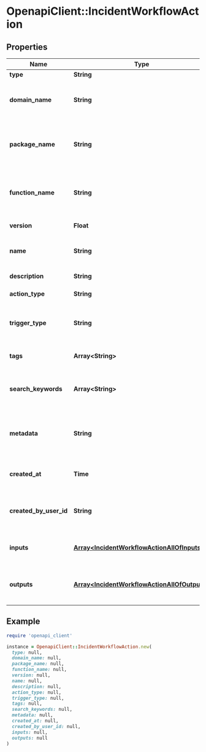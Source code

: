 # OpenapiClient::IncidentWorkflowAction

## Properties

| Name | Type | Description | Notes |
| ---- | ---- | ----------- | ----- |
| **type** | **String** |  | [optional] |
| **domain_name** | **String** | The Verified Domain of the account that created the action | [optional] |
| **package_name** | **String** | The Package Name corresponding to the broad category of the Action | [optional] |
| **function_name** | **String** | The Function Name describing the specific functionality of the Action | [optional] |
| **version** | **Float** | The version of the Action | [optional] |
| **name** | **String** | The descriptive name of the Action | [optional] |
| **description** | **String** | A description of the Action | [optional] |
| **action_type** | **String** | The type of Action | [optional] |
| **trigger_type** | **String** | The type of Trigger this Action is, if action_type is trigger | [optional] |
| **tags** | **Array&lt;String&gt;** | A set of tags to apply to this action. | [optional] |
| **search_keywords** | **Array&lt;String&gt;** | A set of search keywords to apply to this action. | [optional] |
| **metadata** | **String** | JSON-formatted string of metadata pertaining to the Action | [optional] |
| **created_at** | **Time** | The date-time at which this Action was created | [optional] |
| **created_by_user_id** | **String** | The obfuscated Id of the User who created this Action | [optional] |
| **inputs** | [**Array&lt;IncidentWorkflowActionAllOfInputs&gt;**](IncidentWorkflowActionAllOfInputs.md) | Inputs whose values used during Action execution | [optional] |
| **outputs** | [**Array&lt;IncidentWorkflowActionAllOfOutputs&gt;**](IncidentWorkflowActionAllOfOutputs.md) | Outputs whose values set during Action execution | [optional][readonly] |

## Example

```ruby
require 'openapi_client'

instance = OpenapiClient::IncidentWorkflowAction.new(
  type: null,
  domain_name: null,
  package_name: null,
  function_name: null,
  version: null,
  name: null,
  description: null,
  action_type: null,
  trigger_type: null,
  tags: null,
  search_keywords: null,
  metadata: null,
  created_at: null,
  created_by_user_id: null,
  inputs: null,
  outputs: null
)
```

